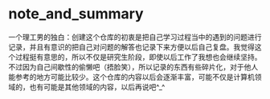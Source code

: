 # note_and_summary

一个理工男的独白：创建这个仓库的初衷是把自己学习过程当中的遇到的问题进行记录，并且有意识的把自己对问题的解答也记录下来方便以后自己复盘。我觉得这个过程挺有意思的，所以不仅是研究生阶段，即使以后工作了我想也会继续坚持。不过因为自己间歇性的偷懒吧（捂脸笑），所以记录的东西有些碎片化，对于他人能参考的地方可能比较少。这个仓库的内容以后会逐渐丰富，可能不仅是计算机领域的，也有可能是其他领域的内容，以后再说吧^_^
